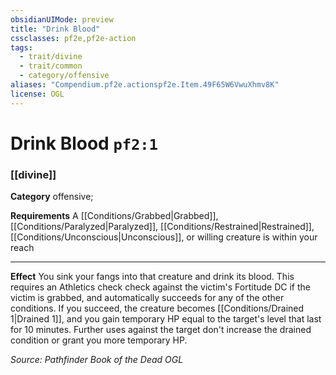 ```yaml
---
obsidianUIMode: preview
title: "Drink Blood"
cssclasses: pf2e,pf2e-action
tags:
  - trait/divine
  - trait/common
  - category/offensive
aliases: "Compendium.pf2e.actionspf2e.Item.49F65W6VwuXhmv8K"
license: OGL
---
```

# Drink Blood `pf2:1`

### [[divine]]

**Category** offensive; 




**Requirements** A [[Conditions/Grabbed|Grabbed]], [[Conditions/Paralyzed|Paralyzed]], [[Conditions/Restrained|Restrained]], [[Conditions/Unconscious|Unconscious]], or willing creature is within your reach

* * *

**Effect** You sink your fangs into that creature and drink its blood. This requires an Athletics check check against the victim's Fortitude DC if the victim is grabbed, and automatically succeeds for any of the other conditions. If you succeed, the creature becomes [[Conditions/Drained 1|Drained 1]], and you gain temporary HP equal to the target's level that last for 10 minutes. Further uses against the target don't increase the drained condition or grant you more temporary HP.

*Source: Pathfinder Book of the Dead*
*OGL*